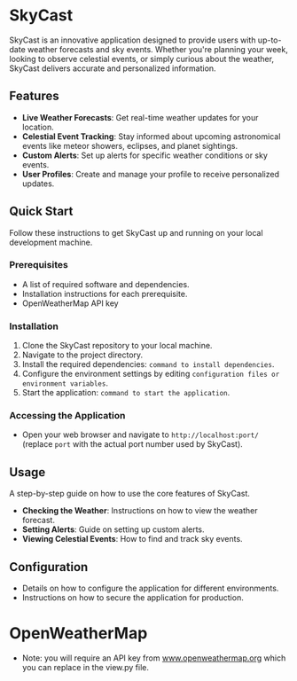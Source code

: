 # SkyCast

SkyCast is an innovative application designed to provide users with up-to-date weather forecasts and sky events. Whether you're planning your week, looking to observe celestial events, or simply curious about the weather, SkyCast delivers accurate and personalized information.

## Features

- **Live Weather Forecasts**: Get real-time weather updates for your location.
- **Celestial Event Tracking**: Stay informed about upcoming astronomical events like meteor showers, eclipses, and planet sightings.
- **Custom Alerts**: Set up alerts for specific weather conditions or sky events.
- **User Profiles**: Create and manage your profile to receive personalized updates.

## Quick Start

Follow these instructions to get SkyCast up and running on your local development machine.

### Prerequisites

- A list of required software and dependencies.
- Installation instructions for each prerequisite.
- OpenWeatherMap API key

### Installation

1. Clone the SkyCast repository to your local machine.
2. Navigate to the project directory.
3. Install the required dependencies: `command to install dependencies`.
4. Configure the environment settings by editing `configuration files or environment variables`.
5. Start the application: `command to start the application`.

### Accessing the Application

- Open your web browser and navigate to `http://localhost:port/` (replace `port` with the actual port number used by SkyCast).

## Usage

A step-by-step guide on how to use the core features of SkyCast.

- **Checking the Weather**: Instructions on how to view the weather forecast.
- **Setting Alerts**: Guide on setting up custom alerts.
- **Viewing Celestial Events**: How to find and track sky events.

## Configuration

- Details on how to configure the application for different environments.
- Instructions on how to secure the application for production.

# OpenWeatherMap

- Note: you will require an API key from www.openweathermap.org which you can replace in the view.py file.

